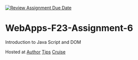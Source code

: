 [![Review Assignment Due Date](https://classroom.github.com/assets/deadline-readme-button-24ddc0f5d75046c5622901739e7c5dd533143b0c8e959d652212380cedb1ea36.svg)](https://classroom.github.com/a/b9NC0g7h)
# WebApps-F23-Assignment-6
Introduction to Java Script and DOM

Hosted at [Author](https://44-563-webapps-f23.github.io/44563-webapps-f23-assignment6-MissTatineni/author.html)
[Tips](https://44-563-webapps-f23.github.io/44563-webapps-f23-assignment6-MissTatineni/tips.html)
[Cruise](https://44-563-webapps-f23.github.io/44563-webapps-f23-assignment6-MissTatineni/cruise.html)

